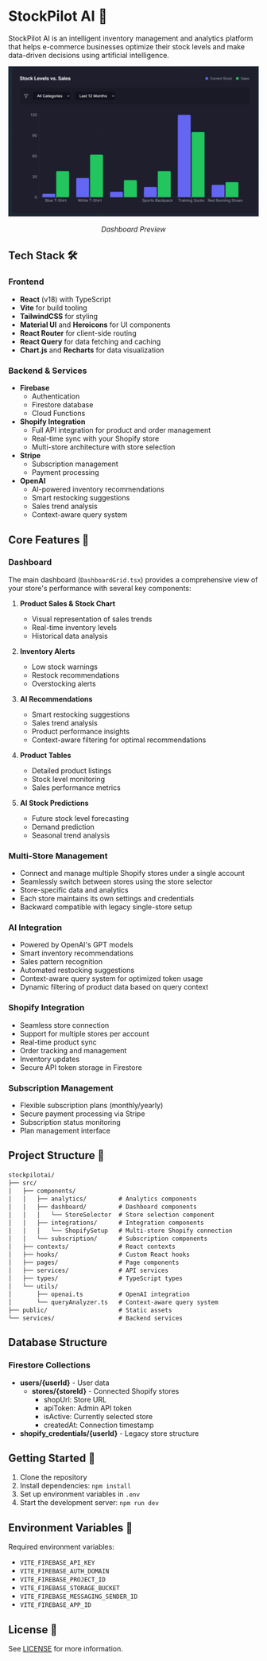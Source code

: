 # StockPilot AI 🚀

StockPilot AI is an intelligent inventory management and analytics platform that helps e-commerce businesses optimize their stock levels and make data-driven decisions using artificial intelligence.

![img.png](img.png)
<p align="center"><i>Dashboard Preview</i></p>

## Tech Stack 🛠️

### Frontend
- **React** (v18) with TypeScript
- **Vite** for build tooling
- **TailwindCSS** for styling
- **Material UI** and **Heroicons** for UI components
- **React Router** for client-side routing
- **React Query** for data fetching and caching
- **Chart.js** and **Recharts** for data visualization

### Backend & Services
- **Firebase**
  - Authentication
  - Firestore database
  - Cloud Functions
- **Shopify Integration**
  - Full API integration for product and order management
  - Real-time sync with your Shopify store
  - Multi-store architecture with store selection
- **Stripe**
  - Subscription management
  - Payment processing
- **OpenAI**
  - AI-powered inventory recommendations
  - Smart restocking suggestions
  - Sales trend analysis
  - Context-aware query system

## Core Features 🌟

### Dashboard
The main dashboard (`DashboardGrid.tsx`) provides a comprehensive view of your store's performance with several key components:

1. **Product Sales & Stock Chart**
   - Visual representation of sales trends
   - Real-time inventory levels
   - Historical data analysis

2. **Inventory Alerts**
   - Low stock warnings
   - Restock recommendations
   - Overstocking alerts

3. **AI Recommendations**
   - Smart restocking suggestions
   - Sales trend analysis
   - Product performance insights
   - Context-aware filtering for optimal recommendations

4. **Product Tables**
   - Detailed product listings
   - Stock level monitoring
   - Sales performance metrics

5. **AI Stock Predictions**
   - Future stock level forecasting
   - Demand prediction
   - Seasonal trend analysis

### Multi-Store Management
- Connect and manage multiple Shopify stores under a single account
- Seamlessly switch between stores using the store selector
- Store-specific data and analytics
- Each store maintains its own settings and credentials
- Backward compatible with legacy single-store setup

### AI Integration
- Powered by OpenAI's GPT models
- Smart inventory recommendations
- Sales pattern recognition
- Automated restocking suggestions
- Context-aware query system for optimized token usage
- Dynamic filtering of product data based on query context

### Shopify Integration
- Seamless store connection
- Support for multiple stores per account
- Real-time product sync
- Order tracking and management
- Inventory updates
- Secure API token storage in Firestore

### Subscription Management
- Flexible subscription plans (monthly/yearly)
- Secure payment processing via Stripe
- Subscription status monitoring
- Plan management interface

## Project Structure 📁

```
stockpilotai/
├── src/
│   ├── components/
│   │   ├── analytics/         # Analytics components
│   │   ├── dashboard/         # Dashboard components
│   │   │   └── StoreSelector  # Store selection component
│   │   ├── integrations/      # Integration components
│   │   │   └── ShopifySetup   # Multi-store Shopify connection
│   │   └── subscription/      # Subscription components
│   ├── contexts/              # React contexts
│   ├── hooks/                 # Custom React hooks
│   ├── pages/                 # Page components
│   ├── services/              # API services
│   ├── types/                 # TypeScript types
│   └── utils/
│       ├── openai.ts          # OpenAI integration
│       └── queryAnalyzer.ts   # Context-aware query system
├── public/                    # Static assets
└── services/                  # Backend services
```

## Database Structure

### Firestore Collections
- **users/{userId}** - User data
  - **stores/{storeId}** - Connected Shopify stores
    - shopUrl: Store URL
    - apiToken: Admin API token
    - isActive: Currently selected store
    - createdAt: Connection timestamp
- **shopify_credentials/{userId}** - Legacy store structure

## Getting Started 🚀

1. Clone the repository
2. Install dependencies: `npm install`
3. Set up environment variables in `.env`
4. Start the development server: `npm run dev`

## Environment Variables 🔐

Required environment variables:
- `VITE_FIREBASE_API_KEY`
- `VITE_FIREBASE_AUTH_DOMAIN`
- `VITE_FIREBASE_PROJECT_ID`
- `VITE_FIREBASE_STORAGE_BUCKET`
- `VITE_FIREBASE_MESSAGING_SENDER_ID`
- `VITE_FIREBASE_APP_ID`


## License 📄

See [LICENSE](./LICENSE) for more information.
